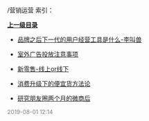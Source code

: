/营销运营 索引：


**[上一级目录](/index.md)**

- [品牌之后下一代的用户经营工具是什么-李叫兽](/营销运营/品牌之后下一代的用户经营工具是什么-李叫兽.md)

- [室外广告投放注意事项](/营销运营/室外广告投放注意事项.md)

- [新零售-线上or线下](/营销运营/新零售-线上or线下.md)

- [消费升级下的便宜货方法论](/营销运营/消费升级下的便宜货方法论.md)

- [研究朋友圈两个月的微商后](/营销运营/研究朋友圈两个月的微商后.md)


<font size=2 color='grey'> 2019-08-01 12:14 </font>